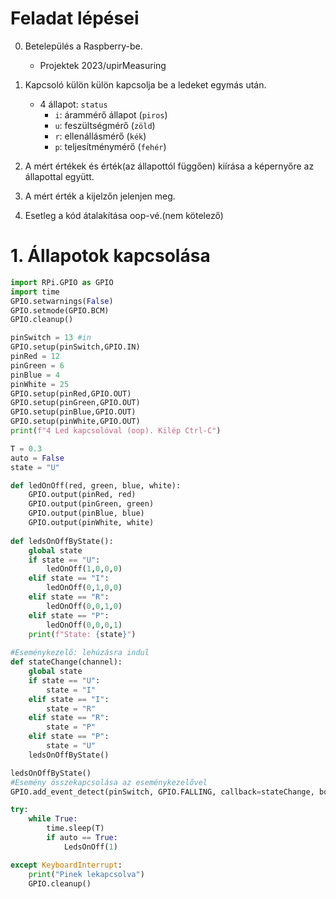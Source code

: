 # Feladat lépései
0. Betelepülés a Raspberry-be.
    - Projektek 2023/upirMeasuring

1. Kapcsoló külön külön kapcsolja be a ledeket egymás után.
    - 4 állapot: `status`
        - `i`: árammérő állapot (`piros`)
        - `u`: feszültségmérő (`zöld`)
        - `r`: ellenállásmérő (`kék`)
        - `p`: teljesítménymérő (`fehér`)

2. A mért értékek és érték(az állapottól függően) kiírása a képernyőre az állapottal együtt.

3. A mért érték a kijelzőn jelenjen meg.

4. Esetleg a kód átalakítása oop-vé.(nem kötelező)

# 1. Állapotok kapcsolása

```py
import RPi.GPIO as GPIO
import time
GPIO.setwarnings(False)
GPIO.setmode(GPIO.BCM)
GPIO.cleanup()

pinSwitch = 13 #in
GPIO.setup(pinSwitch,GPIO.IN)
pinRed = 12
pinGreen = 6
pinBlue = 4
pinWhite = 25
GPIO.setup(pinRed,GPIO.OUT)
GPIO.setup(pinGreen,GPIO.OUT)
GPIO.setup(pinBlue,GPIO.OUT)
GPIO.setup(pinWhite,GPIO.OUT)
print(f"4 Led kapcsolóval (oop). Kilép Ctrl-C")

T = 0.3
auto = False
state = "U"

def ledOnOff(red, green, blue, white):
    GPIO.output(pinRed, red)
    GPIO.output(pinGreen, green)
    GPIO.output(pinBlue, blue)
    GPIO.output(pinWhite, white)
    
def ledsOnOffByState():
    global state
    if state == "U":       
        ledOnOff(1,0,0,0)
    elif state == "I":
        ledOnOff(0,1,0,0)
    elif state == "R":
        ledOnOff(0,0,1,0)
    elif state == "P":
        ledOnOff(0,0,0,1)
    print(f"State: {state}")
        
#Eseménykezelő: lehúzásra indul
def stateChange(channel):
    global state
    if state == "U":
        state = "I"
    elif state == "I":
        state = "R"   
    elif state == "R":
        state = "P"
    elif state == "P":
        state = "U"   
    ledsOnOffByState()

ledsOnOffByState()
#Esemény összekapcsolása az eseménykezelővel
GPIO.add_event_detect(pinSwitch, GPIO.FALLING, callback=stateChange, bouncetime=200)

try:
    while True:
        time.sleep(T)
        if auto == True:
            LedsOnOff(1)

except KeyboardInterrupt:
    print("Pinek lekapcsolva")
    GPIO.cleanup()
```
